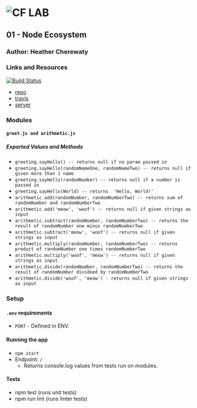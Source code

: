 ![CF](http://i.imgur.com/7v5ASc8.png) LAB
=================================================

## 01 - Node Ecosystem

### Author: Heather Cherewaty

### Links and Resources
[![Build Status](https://www.travis-ci.com/hcherewaty/01-node-ecosystem.svg?branch=master)](https://www.travis-ci.com/hcherewaty/01-node-ecosystem)

* [repo](https://github.com/hcherewaty/01-node-ecosystem)
* [travis](https://www.travis-ci.com/hcherewaty/01-node-ecosystem)
* [server](https://hc-node-ecosystem-01.herokuapp.com/)

### Modules
#### `greet.js and arithmetic.js`
##### Exported Values and Methods
* `greeting.sayHello() -- returns null if no param passed in`
* `greeting.sayHello(randomNameOne, randomNameTwo) -- returns null if given more than 1 name`
* `greeting.sayHello(randomNumber) -- returns null if a number is passed in`
* `greeting.sayHello(World) -- returns  'Hello, World!'`
* `arithmetic.add(randomNumber, randomNumberTwo) -- returns sum of randomNumber and randomNumberTwo`
* `arithmetic.add('meow', 'woof') -- returns null if given strings as input`
* `arithmetic.subtract(randomNumber, randomNumberTwo) -- returns the result of randomNumber one minus randomNumberTwo`
* `arithmetic.subtract('meow', 'woof') -- returns null if given strings as input`
* `arithmetic.multiply(randomNumber, randomNumberTwo) -- returns product of randomNumber one times randomNumberTwo`
* `arithmetic.multiply('woof', 'meow') -- returns null if given strings as input`
* `arithmetic.divide(randomNumber, randomNumberTwo) -- returns the result of randomNumber divideed by randomNumberTwo`
* `arithmetic.divide('woof', 'meow') - returns null if given strings as input`

### Setup
#### `.env` requirements
* `PORT` - Defined in ENV.

#### Running the app
* `npm start`
* Endpoint: `/`
  * Returns console.log values from tests run on modules.

#### Tests
* npm test (runs unit tests)
* npm run lint (runs linter tests)
